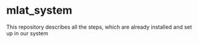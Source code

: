 # mlat_system
This repository describes all the steps, which are already installed and set up in our system
